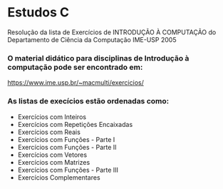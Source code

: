 # Estudos C
Resolução da lista de Exercícios de INTRODUÇÃO À COMPUTAÇÃO 
do Departamento de Ciência da Computação
IME-USP     2005 
### O material didático para disciplinas de Introdução à computação pode ser encontrado em:
https://www.ime.usp.br/~macmulti/exercicios/

### As listas de execícios estão ordenadas como:

  - Exercícios com Inteiros
  - Exercícios com Repetições Encaixadas
  - Exercícios com Reais
  - Exercícios com Funções - Parte I
  - Exercícios com Funções - Parte II
  - Exercícios com Vetores
  - Exercícios com Matrizes
  - Exercícios com Funções - Parte III
  - Exercícios Complementares
  
